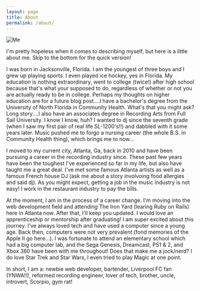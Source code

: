 ```yaml
---
layout: page
title: About
permalink: /about/
---
```



![Me](http://s29.postimg.org/z6ytwkz13/Alan_Matthews_small.png)

I'm pretty hopeless when it comes to describing myself, but here is a little about me.  Skip to the bottom for the quick version!

I was born in Jacksonville, Florida.  I am the youngest of three boys and I grew up playing sports.  I even played ice hockey, yes in Florida.  My education is nothing extraordinary, went to college (twice!) after high school because that's what your supposed to do, regardless of whether or not you are actually ready to be in college.  Perhaps my thoughts on higher education are for a future blog post....I have a bachelor's degree from the University of North Florida in Community Health.  What's that you might ask?  Long story....I also have an associates degree in Recording Arts from Full Sail University.  I know I know, huh?  I wanted to dj since the seventh grade (when I saw my first pair of real life SL-1200's!!) and dabbled with it some years later.  Music pushed me to forgo a nursing career (the whole B.S. in Community Health thing), which brings me to now...

I moved to my current city, Atlanta, Ga, back in 2010 and have been pursuing a career in the recording industry since.  These past few years have been the toughest I've experienced so far in my life, but also have taught me a great deal.  I've met some famous Atlanta artists as well as a famous French house DJ (ask me about a story involvoing food allergies and said dj).  As you might expect, getting a job in the music industry is not easy!  I work in the restaurant industry to pay the bills.

At the moment, I am in the process of a career change.  I'm moving into the web development field and attending The Iron Yard (learing Ruby on Rails) here in Atlanta now.  After that, I'll keep you updated.  I would love an apprenticeship or mentorship after graduating!  I am super excited about this journey.  I've always loved tech and have used a computer since a young age.  Back then, computers were not very prevalent (fond memories of the Apple II go here...).  I was fortunate to attend an elementary school which had a big computer lab, and the Sega Genesis, Dreamcast, PS1 & 2, and Xbox 360 have been with me throughout!  Does that make me a jock/nerd?  I do love Star Trek and Star Wars, I even tried to play Magic at one point.

In short, I am a: newbie web developer, bartender, Liverpool FC fan (YNWA!!), reformed recording engineer, lover of tech, brother, uncle, introvert, Scorpio, gym rat!
